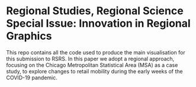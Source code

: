 
# Regional Studies, Regional Science Special Issue: Innovation in Regional Graphics 

This repo contains all the code used to produce the main visualisation for this submission to RSRS. In this paper we adopt a regional approach, focusing on the Chicago Metropolitan Statistical Area (MSA) as a case study, to explore changes to retail mobility during the early weeks of the COVID-19 pandemic.
